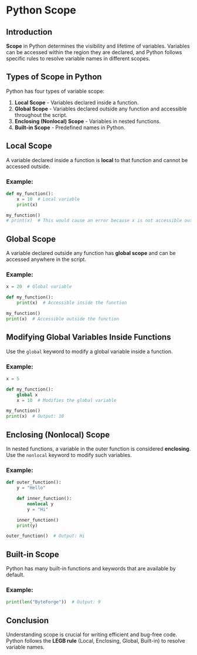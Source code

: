 # Python Scope

## Introduction

**Scope** in Python determines the visibility and lifetime of variables. Variables can be accessed within the region they are declared, and Python follows specific rules to resolve variable names in different scopes.

## Types of Scope in Python

Python has four types of variable scope:

1. **Local Scope** - Variables declared inside a function.
2. **Global Scope** - Variables declared outside any function and accessible throughout the script.
3. **Enclosing (Nonlocal) Scope** - Variables in nested functions.
4. **Built-in Scope** - Predefined names in Python.

## Local Scope

A variable declared inside a function is **local** to that function and cannot be accessed outside.

### Example:

```python
def my_function():
    x = 10  # Local variable
    print(x)

my_function()
# print(x)  # This would cause an error because x is not accessible outside the function.
```

## Global Scope

A variable declared outside any function has **global scope** and can be accessed anywhere in the script.

### Example:

```python
x = 20  # Global variable

def my_function():
    print(x)  # Accessible inside the function

my_function()
print(x)  # Accessible outside the function
```

## Modifying Global Variables Inside Functions

Use the `global` keyword to modify a global variable inside a function.

### Example:

```python
x = 5

def my_function():
    global x
    x = 10  # Modifies the global variable

my_function()
print(x)  # Output: 10
```

## Enclosing (Nonlocal) Scope

In nested functions, a variable in the outer function is considered **enclosing**. Use the `nonlocal` keyword to modify such variables.

### Example:

```python
def outer_function():
    y = "Hello"

    def inner_function():
        nonlocal y
        y = "Hi"

    inner_function()
    print(y)

outer_function()  # Output: Hi
```

## Built-in Scope

Python has many built-in functions and keywords that are available by default.

### Example:

```python
print(len("ByteForge"))  # Output: 9
```

## Conclusion

Understanding scope is crucial for writing efficient and bug-free code. Python follows the **LEGB rule** (Local, Enclosing, Global, Built-in) to resolve variable names.
